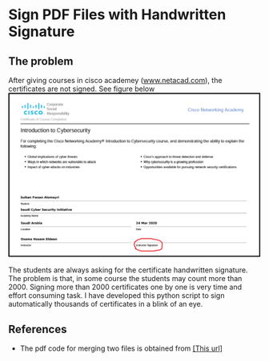 # Sign PDF Files with Handwritten Signature

## The problem
After giving courses in cisco academey (www.netacad.com), the certificates are not signed. See figure below
![without_sign_image](https://github.com/mohandesosama/Handwritten-Signing-PDF-Certificates/blob/master/images/certificate_without_sign.png)

The students are always asking for the certificate handwritten signature. The problem is that, in some course the students may count more than 2000. Signing more than 2000 certificates one by one is very time and effort consuming task. I have developed this python script to sign automatically thousands of certificates in a blink of an eye. 





## References 
* The pdf code for merging two files is obtained from [[This url]](https://stackoverflow.com/questions/13276409/how-to-add-image-to-pdf-file-in-python)

 
